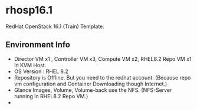 # rhosp16.1
RedHat OpenStack 16.1 (Train) Template.


## Environment Info
 - Director VM x1 , Controller VM x3, Compute VM x2, RHEL8.2 Repo VM x1 in KVM Host.
 - OS Version : RHEL 8.2
 - Repository is Offline. But you need to the redhat account.
 (Because repo vm configuration and Container Downloading though Internet.)
 - Glance Images, Volume, Volume-back use the NFS. (NFS-Server running in RHEL8.2 Repo VM.)
 - 
